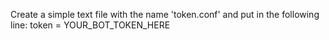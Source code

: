 Create a simple text file with the name 'token.conf' and put in the following line:
token = YOUR_BOT_TOKEN_HERE
